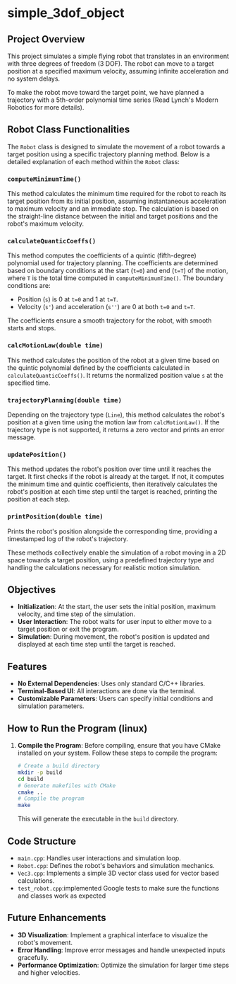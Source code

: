 # simple_3dof_object


## Project Overview

This project simulates a simple flying robot that translates in an environment with three degrees of freedom (3 DOF). The robot can move to a target position at a specified maximum velocity, assuming infinite acceleration and no system delays.

To make the robot move toward the target point, we have planned a trajectory with a 5th-order polynomial time series (Read Lynch's Modern Robotics for more details). 

## Robot Class Functionalities

The `Robot` class is designed to simulate the movement of a robot towards a target position using a specific trajectory planning method. Below is a detailed explanation of each method within the `Robot` class:

### `computeMinimumTime()`
This method calculates the minimum time required for the robot to reach its target position from its initial position, assuming instantaneous acceleration to maximum velocity and an immediate stop. The calculation is based on the straight-line distance between the initial and target positions and the robot's maximum velocity.

### `calculateQuanticCoeffs()`
This method computes the coefficients of a quintic (fifth-degree) polynomial used for trajectory planning. The coefficients are determined based on boundary conditions at the start (`t=0`) and end (`t=T`) of the motion, where `T` is the total time computed in `computeMinimumTime()`. The boundary conditions are:
- Position (`s`) is 0 at `t=0` and 1 at `t=T`.
- Velocity (`s'`) and acceleration (`s''`) are 0 at both `t=0` and `t=T`.

The coefficients ensure a smooth trajectory for the robot, with smooth starts and stops.

### `calcMotionLaw(double time)`
This method calculates the position of the robot at a given time based on the quintic polynomial defined by the coefficients calculated in `calculateQuanticCoeffs()`. It returns the normalized position value `s` at the specified time.

### `trajectoryPlanning(double time)`
Depending on the trajectory type (`Line`), this method calculates the robot's position at a given time using the motion law from `calcMotionLaw()`. If the trajectory type is not supported, it returns a zero vector and prints an error message.

### `updatePosition()`
This method updates the robot's position over time until it reaches the target. It first checks if the robot is already at the target. If not, it computes the minimum time and quintic coefficients, then iteratively calculates the robot's position at each time step until the target is reached, printing the position at each step.

### `printPosition(double time)`
Prints the robot's position alongside the corresponding time, providing a timestamped log of the robot's trajectory.

These methods collectively enable the simulation of a robot moving in a 2D space towards a target position, using a predefined trajectory type and handling the calculations necessary for realistic motion simulation.

## Objectives

- **Initialization**: At the start, the user sets the initial position, maximum velocity, and time step of the simulation.
- **User Interaction**: The robot waits for user input to either move to a target position or exit the program.
- **Simulation**: During movement, the robot's position is updated and displayed at each time step until the target is reached.

## Features

- **No External Dependencies**: Uses only standard C/C++ libraries.
- **Terminal-Based UI**: All interactions are done via the terminal.
- **Customizable Parameters**: Users can specify initial conditions and simulation parameters.

## How to Run the Program (linux)


1. **Compile the Program**:
   Before compiling, ensure that you have CMake installed on your system. Follow these steps to compile the program:
    ```bash
    # Create a build directory
    mkdir -p build
    cd build
    # Generate makefiles with CMake
    cmake ..
    # Compile the program
    make
    ```
   This will generate the executable in the `build` directory.

## Code Structure

- `main.cpp`: Handles user interactions and simulation loop.
- `Robot.cpp`: Defines the robot's behaviors and simulation mechanics.
- `Vec3.cpp`: Implements a simple 3D vector class used for vector based calculations.
- `test_robot.cpp`:implemented Google tests to make sure 
the functions and classes work as expected

## Future Enhancements

- **3D Visualization**: Implement a graphical interface to visualize the robot's movement.
- **Error Handling**: Improve error messages and handle unexpected inputs gracefully.
- **Performance Optimization**: Optimize the simulation for larger time steps and higher velocities.
